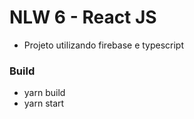 # NLW 6 - React JS

- Projeto utilizando firebase e typescript


### Build

- yarn build
- yarn start
